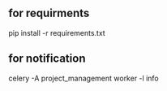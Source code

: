 for requirments
---------------
pip install -r requirements.txt


for notification
----------------
celery -A project_management worker -l info